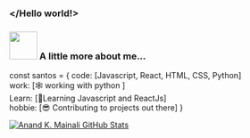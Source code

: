### </Hello world!>

### <img src="https://media.giphy.com/media/VgCDAzcKvsR6OM0uWg/giphy.gif" width="50"> A little more about me...  

const santos = {
   code: [Javascript, React, HTML, CSS, Python]<br>
   work: [🕸️ working with python ]<br>
   Learn: [🌴Learning Javascript and ReactJs]  
   hobbie: [😎 Contributing to projects out there]
  }
  
  
[![Anand K. Mainali GitHub Stats](https://github-readme-stats.vercel.app/api?username=anandmainali&show_icons=true&count_private=true)](https://github.com/anandmainali)

  


